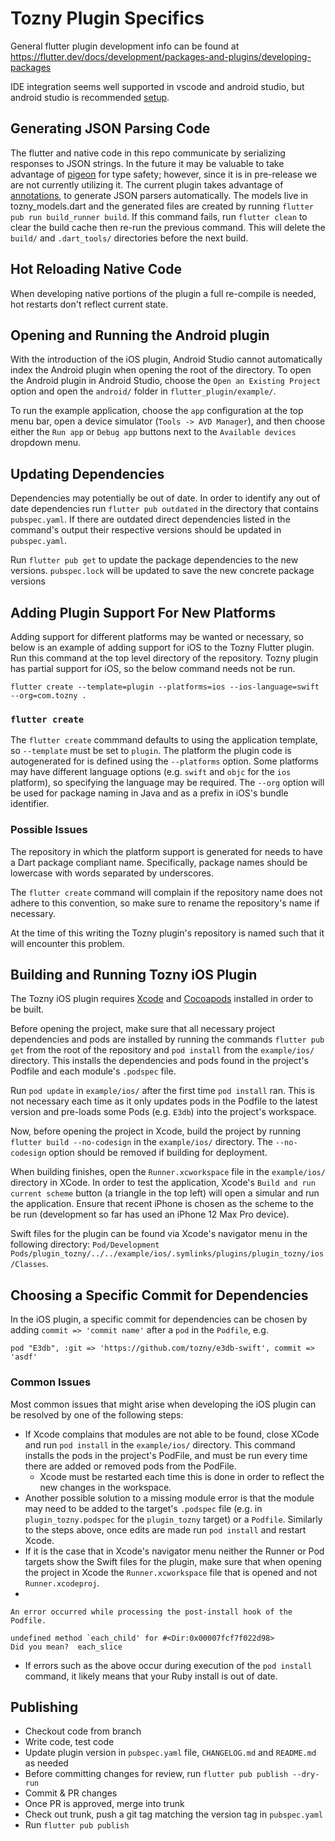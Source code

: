 # Tozny Plugin Specifics

General flutter plugin development info can be found at <https://flutter.dev/docs/development/packages-and-plugins/developing-packages>

IDE integration seems well supported in vscode and android studio, but android
studio is recommended [setup](https://flutter.dev/docs/get-started/editor).

## Generating JSON Parsing Code

The flutter and native code in this repo communicate by serializing responses to JSON strings.
In the future it may be valuable to take advantage of [pigeon](https://pub.dev/packages/pigeon)
for type safety; however, since it is in pre-release we are not currently utilizing it.
The current plugin takes advantage of [annotations](https://pub.dev/packages/json_annotation),
to generate JSON parsers automatically. The models live in tozny_models.dart and
the generated files are created by running `flutter pub run build_runner build`. If this command fails, run `flutter clean` to clear the build cache then re-run the previous command. This will delete the `build/` and `.dart_tools/` directories before the next build. 

## Hot Reloading Native Code

When developing native portions of the plugin a full re-compile is needed, hot
restarts don't reflect current state.

## Opening and Running the Android plugin

With the introduction of the iOS plugin, Android Studio cannot automatically index the Android plugin when opening the root of the directory. To open the Android plugin in Android Studio, choose the `Open an Existing Project` option and open the `android/` folder in `flutter_plugin/example/`.

To run the example application, choose the `app` configuration at the top menu bar, open a device simulator (`Tools -> AVD Manager`), and then choose either the `Run app` or `Debug app` buttons next to the `Available devices` dropdown menu.

## Updating Dependencies

Dependencies may potentially be out of date. In order to identify any out of date dependencies run `flutter pub outdated` in the directory that contains `pubspec.yaml`. If there are outdated direct dependencies listed in the command's output their respective versions should be updated in `pubspec.yaml`.

Run `flutter pub get` to update the package dependencies to the new versions. `pubspec.lock` will be updated to save the new concrete package versions

## Adding Plugin Support For New Platforms

Adding support for different platforms may be wanted or necessary, so below is an example of adding support for iOS to the Tozny Flutter plugin. Run this command at the top level directory of the repository. Tozny plugin has partial support for iOS, so the below command needs not be run.

`flutter create --template=plugin --platforms=ios --ios-language=swift --org=com.tozny .`

### `flutter create`

The `flutter create` commmand defaults to using the application template, so `--template` must be set to `plugin`. The platform the plugin code is autogenerated for is defined using the `--platforms` option. Some platforms may have different language options (e.g. `swift` and `objc` for the `ios` platform), so specifying the language may be required. The `--org` option will be used for package naming in Java and as a prefix in iOS's bundle identifier.

### Possible Issues

The repository in which the platform support is generated for needs to have a Dart package compliant name. Specifically, package names should be lowercase with words separated by underscores.

The `flutter create` command will complain if the repository name does not adhere to this convention, so make sure to rename the repository's name if necessary.

At the time of this writing the Tozny plugin's repository is named such that it will encounter this problem.

## Building and Running Tozny iOS Plugin

The Tozny iOS plugin requires [Xcode](https://developer.apple.com/xcode/) and [Cocoapods](https://cocoapods.org/) installed in order to be built.

Before opening the project, make sure that all necessary project dependencies and pods are installed by running the commands `flutter pub get` from the root of the repository and `pod install` from the `example/ios/` directory. This installs the dependencies and pods found in the project's Podfile and each module's `.podspec` file.

Run `pod update` in `example/ios/` after the first time `pod install` ran. This is not necessary each time as it only updates pods in the Podfile to the latest version and pre-loads some Pods (e.g. `E3db`) into the project's workspace.

Now, before opening the project in Xcode, build the project by running `flutter build --no-codesign` in the `example/ios/` directory. The `--no-codesign` option should be removed if building for deployment.

When building finishes, open the `Runner.xcworkspace` file in the `example/ios/` directory in XCode. In order to test the application, Xcode's `Build and run current scheme` button (a triangle in the top left) will open a simular and run the application. Ensure that recent iPhone is chosen as the scheme to the be run (development so far has used an iPhone 12 Max Pro device).

Swift files for the plugin can be found via Xcode's navigator menu in the following directory: `Pod/Development Pods/plugin_tozny/../../example/ios/.symlinks/plugins/plugin_tozny/ios/Classes`.

## Choosing a Specific Commit for Dependencies
In the iOS plugin, a specific commit for dependencies can be chosen by adding `commit => 'commit name'` after a `pod` in the `Podfile`, e.g.

```
pod "E3db", :git => 'https://github.com/tozny/e3db-swift', commit => 'asdf'
```

### Common Issues

Most common issues that might arise when developing the iOS plugin can be resolved by one of the following steps:

* If Xcode complains that modules are not able to be found, close XCode and run `pod install` in the `example/ios/` directory. This command installs the pods in the project's PodFile, and must be run every time there are added or removed pods from the PodFile.
    * Xcode must be restarted each time this is done in order to reflect the new changes in the workspace.
* Another possible solution to a missing module error is that the module may need to be added to the target's `.podspec` file (e.g. in `plugin_tozny.podspec` for the `plugin_tozny` target) or a `Podfile`. Similarly to the steps above, once edits are made run `pod install` and restart Xcode.
* If it is the case that in Xcode's navigator menu neither the Runner or Pod targets show the Swift files for the plugin, make sure that when opening the project in Xcode the `Runner.xcworkspace` file that is opened and not `Runner.xcodeproj`.
*
```
An error occurred while processing the post-install hook of the Podfile.

undefined method `each_child' for #<Dir:0x00007fcf7f022d98>
Did you mean?  each_slice
```
* If errors such as the above occur during execution of the `pod install` command, it likely means that your Ruby install is out of date.

## Publishing

* Checkout code from branch
* Write code, test code
* Update plugin version in `pubspec.yaml` file, `CHANGELOG.md` and `README.md` as needed
* Before committing changes for review, run `flutter pub publish --dry-run`
* Commit & PR changes
* Once PR is approved, merge into trunk
* Check out trunk, push a git tag matching the version tag in `pubspec.yaml`
* Run `flutter pub publish`
